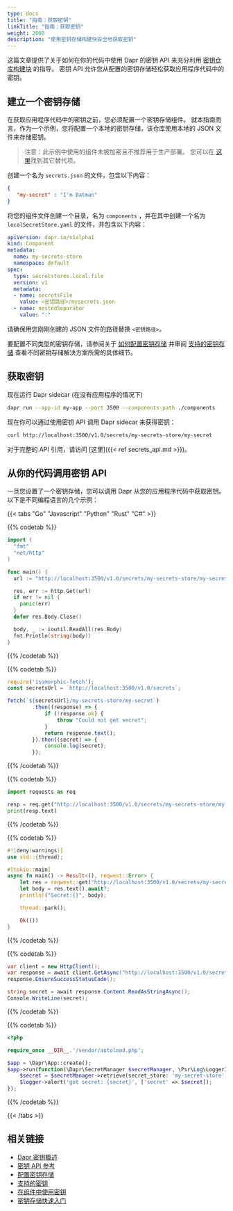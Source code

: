 ```yaml
---
type: docs
title: "指南：获取密钥"
linkTitle: "指南：获取密钥"
weight: 2000
description: "使用密钥存储构建块安全地获取密钥"
---
```


这篇文章提供了关于如何在你的代码中使用 Dapr 的密钥 API 来充分利用 [密钥仓库构建块]({{X30X}}) 的指导。 密钥 API 允许您从配置的密钥存储轻松获取应用程序代码中的密钥。

## 建立一个密钥存储

在获取应用程序代码中的密钥之前，您必须配置一个密钥存储组件。 就本指南而言，作为一个示例，您将配置一个本地的密钥存储，该仓库使用本地的 JSON 文件来存储密钥。
> 注意：此示例中使用的组件未被加密且不推荐用于生产部署。 您可以在 [这里]({{X27X}})找到其它替代项。

创建一个名为 `secrets.json` 的文件，包含以下内容：

```json
{
   "my-secret" : "I'm Batman"
}
```

将您的组件文件创建一个目录，名为 `components` ，并在其中创建一个名为 `localSecretStore.yaml` 的文件，并包含以下内容：

```yaml
apiVersion: dapr.io/v1alpha1
kind: Component
metadata:
  name: my-secrets-store
  namespace: default
spec:
  type: secretstores.local.file
  version: v1
  metadata:
  - name: secretsFile
    value: <密钥路径>/mysecrets.json
  - name: nestedSeparator
    value: ":"
```

请确保用您刚刚创建的 JSON 文件的路径替换 `<密钥路径>`。

要配置不同类型的密钥存储，请参阅关于 [如何配置密钥存储]({{X40X}}) 并审阅 [支持的密钥存储]({{X41X}}) 查看不同密钥存储解决方案所需的具体细节。
## 获取密钥

现在运行 Dapr sidecar (在没有应用程序的情况下)

```bash
dapr run --app-id my-app --port 3500 --components-path ./components
```

现在你可以通过使用密钥 API 调用 Dapr sidecar 来获得密钥：

```bash
curl http://localhost:3500/v1.0/secrets/my-secrets-store/my-secret
```

对于完整的 API 引用，请访问 [这里]({{< ref secrets_api.md >}})。

## 从你的代码调用密钥 API

一旦您设置了一个密钥存储，您可以调用 Dapr 从您的应用程序代码中获取密钥。 以下是不同编程语言的几个示例：

{{< tabs "Go" "Javascript" "Python" "Rust" "C#" >}}

{{% codetab %}}
```Go
import (
  "fmt"
  "net/http"
)

func main() {
  url := "http://localhost:3500/v1.0/secrets/my-secrets-store/my-secret"

  res, err := http.Get(url)
  if err != nil {
    panic(err)  
  }
  defer res.Body.Close()

  body, _ := ioutil.ReadAll(res.Body)
  fmt.Println(string(body))
}
```

{{% /codetab %}}

{{% codetab %}}

```javascript
require('isomorphic-fetch');
const secretsUrl = `http://localhost:3500/v1.0/secrets`;

fetch(`${secretsUrl}/my-secrets-store/my-secret`)
        .then((response) => {
            if (!response.ok) {
                throw "Could not get secret";
            }
            return response.text();
        }).then((secret) => {
            console.log(secret);
        });
```

{{% /codetab %}}

{{% codetab %}}

```python
import requests as req

resp = req.get("http://localhost:3500/v1.0/secrets/my-secrets-store/my-secret")
print(resp.text)
```

{{% /codetab %}}


{{% codetab %}}

```rust
#![deny(warnings)]
use std::{thread};

#[tokio::main]
async fn main() -> Result<(), reqwest::Error> {
    let res = reqwest::get("http://localhost:3500/v1.0/secrets/my-secrets-store/my-secret").await?;
    let body = res.text().await?;
    println!("Secret:{}", body);

    thread::park();

    Ok(())
}
```

{{% /codetab %}}

{{% codetab %}}

```csharp
var client = new HttpClient();
var response = await client.GetAsync("http://localhost:3500/v1.0/secrets/my-secrets-store/my-secret");
response.EnsureSuccessStatusCode();

string secret = await response.Content.ReadAsStringAsync();
Console.WriteLine(secret);
```
{{% /codetab %}}

{{% codetab %}}

```php
<?php

require_once __DIR__.'/vendor/autoload.php';

$app = \Dapr\App::create();
$app->run(function(\Dapr\SecretManager $secretManager, \Psr\Log\LoggerInterface $logger) {
    $secret = $secretManager->retrieve(secret_store: 'my-secret-store', name: 'my-secret');
    $logger->alert('got secret: {secret}', ['secret' => $secret]);
});
```

{{% /codetab %}}

{{< /tabs >}}

## 相关链接

- [Dapr 密钥概述]({{X15X}})
- [密钥 API 参考]({{X17X}})
- [配置密钥存储]({{X19X}})
- [支持的密钥]({{X21X}})
- [在组件中使用密钥]({{X23X}})
- [密钥存储快速入门](https://github.com/dapr/quickstarts/tree/master/secretstore)
